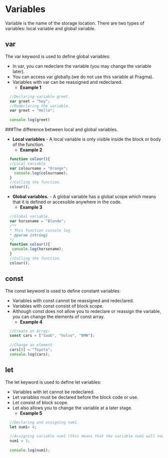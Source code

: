 # Variables
Variable is the name of the storage location. There are two types of variables: local variable and global variable.

## var
The var keyword is used to define global variables:
* In var, you can redeclare the variable (you may change the variable later).
* You can access var globally.(we do not use this variable at Pragma).
* Variables with var can be reassigned and redeclared.
  * **Example 1**

```javascript
  //Declaring variable greet.
  var greet = "hey";
  //Redeclaring the variable. 
  var greet = "Hello"; 
  
  console.log(greet)
```
###The difference between local and global variables.
* **Local variables** - A local variable is only visible inside the block or body of the function.
  * **Example 2** 
```javascript
  function colour(){
  //Local variable    
  var colourname = "Orange";
    console.log(colourname);
  }
  //Calling the function.
  colour();
```
  
* **Global variables.** - A global variable has a global scope which means that it is defined or accessible anywhere in the code.
  * **Example 3**
  
```javascript
  //Global variable.
  var horsename = "Blonde";
  /**
  * This function console log
  * @param {string} 
  */
  function colour(){
   console.log(horsename);
  }
  //Calling the function.
  colour();
```

## const
The const keyword is used to define constant variables:
* Variables with const cannot be reassigned and redeclared.
* Variables with const consist of block scope.
* Although const does not allow you to redeclare or reassign the variable, you can change the elements of const array.
  * **Example 4**
  
```javascript
  //Create an Array:
  const cars = ["Saab", "Volvo", "BMW"];
  
  //Change an element:
  cars[0] = "Toyota"; 
  console.log(cars);
```

## let
The let keyword is used to define let variables:
* Variables with let cannot be redeclared.
* Let variables must be declared before the block code or use.
* Let consist of block scope.
* Let also allows you to change the variable at a later stage.
  * **Example 5** 
  
```javascript
  //Declaring and assigning num1.
  let num1= 4;    
  
  //Assigning variable num1 (this means that the variable num1 will now change to 3).
  num1 = 3;    
  
  console.log(num1);

```









